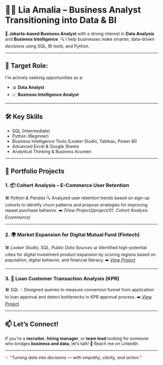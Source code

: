 # 👩‍💻 Lia Amalia – Business Analyst Transitioning into Data & BI

🎯 **Jakarta-based Business Analyst** with a strong interest in **Data Analysis** and **Business Intelligence**.
🔍 I help businesses make smarter, data-driven decisions using SQL, BI tools, and Python.

---

## 🚀 Target Role:

I'm actively seeking opportunities as a:

* 📊 **Data Analyst**
* 📈 **Business Intelligence Analyst**

---

## 🛠️ Key Skills

* SQL (Intermediate)
* Python (Beginner)
* Business Intelligence Tools (Looker Studio, Tableau, Power BI)
* Advanced Excel & Google Sheets
* Analytical Thinking & Business Acumen

---

## 📂 Portfolio Projects

### 1. 📦 **Cohort Analysis – E-Commerce User Retention**

🛠️ *Python & Pandas*
🔍 Analyzed user retention trends based on sign-up cohorts to identify churn patterns and propose strategies for improving repeat purchase behavior.
➡️ *[View Project](project/01. Cohort Analysis Ecommerce)*

---

### 2. 🌍 **Market Expansion for Digital Mutual Fund (Fintech)**

🛠️ *Looker Studio, SQL, Public Data Sources*
📊 Identified high-potential cities for digital investment product expansion by scoring regions based on population, digital behavior, and financial literacy.
➡️ *[View Project](#)*

---

### 3. 🏦 **Loan Customer Transaction Analysis (KPR)**

🛠️ *SQL*
💡 Designed queries to measure conversion funnel from application to loan approval and detect bottlenecks in KPR approval process.
➡️ *[View Project](#)*

---

## 📫 Let’s Connect!

If you're a **recruiter**, **hiring manager**, or **team lead** looking for someone who bridges **business and data**, let’s talk!
📧 Reach me on LinkedIn

---

✨ *“Turning data into decisions — with empathy, clarity, and action.”*
